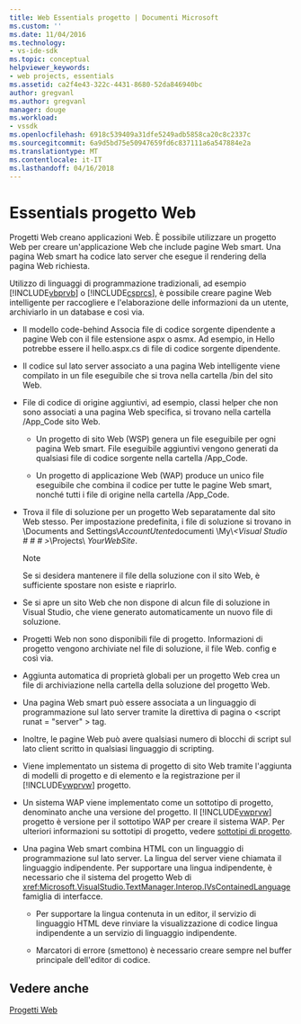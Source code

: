 ```yaml
---
title: Web Essentials progetto | Documenti Microsoft
ms.custom: ''
ms.date: 11/04/2016
ms.technology:
- vs-ide-sdk
ms.topic: conceptual
helpviewer_keywords:
- web projects, essentials
ms.assetid: ca2f4e43-322c-4431-8680-52da846940bc
author: gregvanl
ms.author: gregvanl
manager: douge
ms.workload:
- vssdk
ms.openlocfilehash: 6918c539409a31dfe5249adb5858ca20c8c2337c
ms.sourcegitcommit: 6a9d5bd75e50947659fd6c837111a6a547884e2a
ms.translationtype: MT
ms.contentlocale: it-IT
ms.lasthandoff: 04/16/2018
---
```

# <a name="web-project-essentials"></a>Essentials progetto Web
Progetti Web creano applicazioni Web. È possibile utilizzare un progetto Web per creare un'applicazione Web che include pagine Web smart. Una pagina Web smart ha codice lato server che esegue il rendering della pagina Web richiesta.  
  
 Utilizzo di linguaggi di programmazione tradizionali, ad esempio [!INCLUDE[vbprvb](../../code-quality/includes/vbprvb_md.md)] o [!INCLUDE[csprcs](../../data-tools/includes/csprcs_md.md)], è possibile creare pagine Web intelligente per raccogliere e l'elaborazione delle informazioni da un utente, archiviarlo in un database e così via.  
  
-   Il modello code-behind Associa file di codice sorgente dipendente a pagine Web con il file estensione aspx o asmx. Ad esempio, in Hello potrebbe essere il hello.aspx.cs di file di codice sorgente dipendente.  
  
-   Il codice sul lato server associato a una pagina Web intelligente viene compilato in un file eseguibile che si trova nella cartella /bin del sito Web.  
  
-   File di codice di origine aggiuntivi, ad esempio, classi helper che non sono associati a una pagina Web specifica, si trovano nella cartella /App_Code sito Web.  
  
    -   Un progetto di sito Web (WSP) genera un file eseguibile per ogni pagina Web smart. File eseguibile aggiuntivi vengono generati da qualsiasi file di codice sorgente nella cartella /App_Code.  
  
    -   Un progetto di applicazione Web (WAP) produce un unico file eseguibile che combina il codice per tutte le pagine Web smart, nonché tutti i file di origine nella cartella /App_Code.  
  
-   Trova il file di soluzione per un progetto Web separatamente dal sito Web stesso. Per impostazione predefinita, i file di soluzione si trovano in \Documents and Settings\\*AccountUtente*documenti \My\\*\<Visual Studio # # # >*\Projects\\ *YourWebSite*.  
  
    > [!NOTE]
    >  Se si desidera mantenere il file della soluzione con il sito Web, è sufficiente spostare non esiste e riaprirlo.  
  
-   Se si apre un sito Web che non dispone di alcun file di soluzione in Visual Studio, che viene generato automaticamente un nuovo file di soluzione.  
  
-   Progetti Web non sono disponibili file di progetto. Informazioni di progetto vengono archiviate nel file di soluzione, il file Web. config e così via.  
  
-   Aggiunta automatica di proprietà globali per un progetto Web crea un file di archiviazione nella cartella della soluzione del progetto Web.  
  
-   Una pagina Web smart può essere associata a un linguaggio di programmazione sul lato server tramite la direttiva di pagina o \<script runat = "server" > tag.  
  
-   Inoltre, le pagine Web può avere qualsiasi numero di blocchi di script sul lato client scritto in qualsiasi linguaggio di scripting.  
  
-   Viene implementato un sistema di progetto di sito Web tramite l'aggiunta di modelli di progetto e di elemento e la registrazione per il [!INCLUDE[vwprvw](../../extensibility/internals/includes/vwprvw_md.md)] progetto.  
  
-   Un sistema WAP viene implementato come un sottotipo di progetto, denominato anche una versione del progetto. Il [!INCLUDE[vwprvw](../../extensibility/internals/includes/vwprvw_md.md)] progetto è versione per il sottotipo WAP per creare il sistema WAP. Per ulteriori informazioni su sottotipi di progetto, vedere [sottotipi di progetto](../../extensibility/internals/project-subtypes.md).  
  
-   Una pagina Web smart combina HTML con un linguaggio di programmazione sul lato server. La lingua del server viene chiamata il linguaggio indipendente. Per supportare una lingua indipendente, è necessario che il sistema del progetto Web di <xref:Microsoft.VisualStudio.TextManager.Interop.IVsContainedLanguage> famiglia di interfacce.  
  
    -   Per supportare la lingua contenuta in un editor, il servizio di linguaggio HTML deve rinviare la visualizzazione di codice lingua indipendente a un servizio di linguaggio indipendente.  
  
    -   Marcatori di errore (smettono) è necessario creare sempre nel buffer principale dell'editor di codice.  
  
## <a name="see-also"></a>Vedere anche  
 [Progetti Web](../../extensibility/internals/web-projects.md)